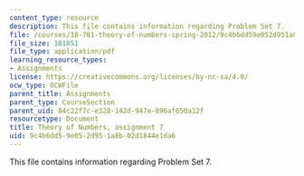 ```yaml
---
content_type: resource
description: This file contains information regarding Problem Set 7.
file: /courses/18-781-theory-of-numbers-spring-2012/9c4b6dd59e052d951a8b02d1844e1da6_MIT18_781S12_pset7.pdf
file_size: 101051
file_type: application/pdf
learning_resource_types:
- Assignments
license: https://creativecommons.org/licenses/by-nc-sa/4.0/
ocw_type: OCWFile
parent_title: Assignments
parent_type: CourseSection
parent_uid: 84c22f7c-e328-142d-947e-896af650a12f
resourcetype: Document
title: Theory of Numbers, assignment 7
uid: 9c4b6dd5-9e05-2d95-1a8b-02d1844e1da6
---
```

This file contains information regarding Problem Set 7.